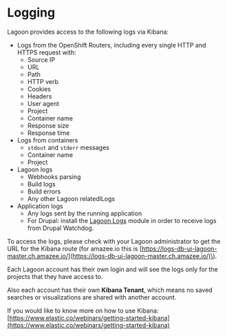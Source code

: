 # Logging

Lagoon provides access to the following logs via Kibana:

* Logs from the OpenShift Routers, including every single HTTP and HTTPS request with:
  * Source IP
  * URL
  * Path
  * HTTP verb
  * Cookies
  * Headers
  * User agent
  * Project
  * Container name
  * Response size
  * Response time
* Logs from containers
  * `stdout` and `stderr` messages
  * Container name
  * Project
* Lagoon logs
  * Webhooks parsing
  * Build logs
  * Build errors
  * Any other Lagoon relatedlLogs
* Application logs
  * Any logs sent by the running application
  * For Drupal: install the [Lagoon Logs](https://www.drupal.org/project/lagoon_logs) module in order to receive logs from Drupal Watchdog.

To access the logs, please check with your Lagoon administrator to get the URL for the Kibana route \(for amazee.io this is [https://logs-db-ui-lagoon-master.ch.amazee.io/](https://logs-db-ui-lagoon-master.ch.amazee.io/)\).

Each Lagoon account has their own login and will see the logs only for the projects that they have access to.

Also each account has their own **Kibana Tenant**, which means no saved searches or visualizations are shared with another account.

If you would like to know more on how to use Kibana: [https://www.elastic.co/webinars/getting-started-kibana](https://www.elastic.co/webinars/getting-started-kibana)

